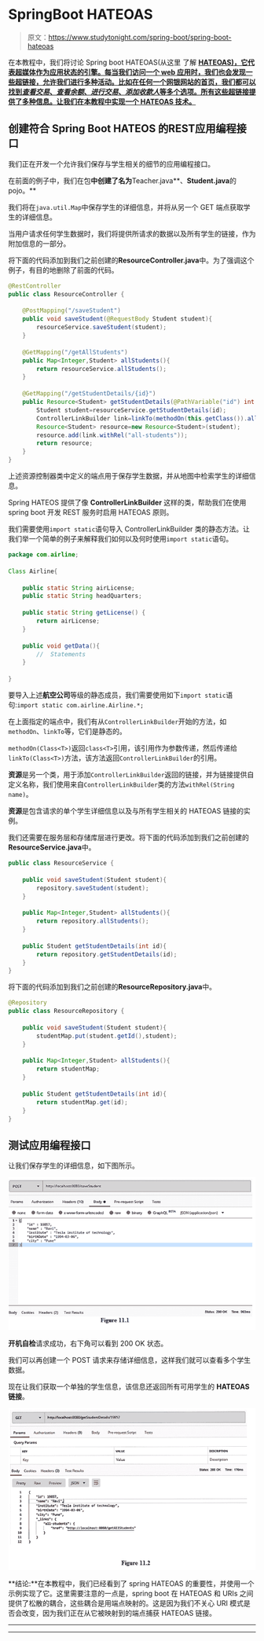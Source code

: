 # SpringBoot HATEOAS

> 原文：<https://www.studytonight.com/spring-boot/spring-boot-hateoas>

在本教程中，我们将讨论 Spring boot HATEOAS(从这里 了解 **[HATEOAS)，它代表**超媒体作为应用状态**的引擎。每当我们访问一个 web 应用时，我们也会发现一些超链接，允许我们进行多种活动。比如在任何一个网银网站的首页，我们都可以找到*查看交易*、*查看余额*、*进行交易*、*添加收款人*等多个选项。所有这些超链接提供了多种信息。让我们在本教程中实现一个 HATEOAS 技术。](https://www.studytonight.com/rest-web-service/hateoas)**

## 创建符合 Spring Boot HATEOS 的REST应用编程接口

我们正在开发一个允许我们保存与学生相关的细节的应用编程接口。

在前面的例子中，我们在包**中创建了名为**Teacher.java**、**Student.java**的 pojo。**

我们将在`java.util.Map`中保存学生的详细信息，并将从另一个 GET 端点获取学生的详细信息。

当用户请求任何学生数据时，我们将提供所请求的数据以及所有学生的链接，作为附加信息的一部分。

将下面的代码添加到我们之前创建的**ResourceController.java**中。为了强调这个例子，有目的地删除了前面的代码。

```java
@RestController
public class ResourceController {

    @PostMapping("/saveStudent")
    public void saveStudent(@RequestBody Student student){
        resourceService.saveStudent(student);
    }

    @GetMapping("/getAllStudents")
    public Map<Integer,Student> allStudents(){
        return resourceService.allStudents();
    }

    @GetMapping("/getStudentDetails/{id}")
    public Resource<Student> getStudentDetails(@PathVariable("id") int id){
        Student student=resourceService.getStudentDetails(id);
        ControllerLinkBuilder link=linkTo(methodOn(this.getClass()).allStudents());
        Resource<Student> resource=new Resource<Student>(student);
        resource.add(link.withRel("all-students"));
        return resource;
    }
}
```

上述资源控制器类中定义的端点用于保存学生数据，并从地图中检索学生的详细信息。

Spring HATEOS 提供了像 **ControllerLinkBuilder** 这样的类，帮助我们在使用 spring boot 开发 REST 服务时启用 HATEOAS 原则。

我们需要使用`import static`语句导入 ControllerLinkBuilder 类的静态方法。让我们举一个简单的例子来解释我们如何以及何时使用`import static`语句。

```java
package com.airline;

Class Airline{

    public static String airLicense;
    public static String headQuarters;

    public static String getLicense() {
        return airLicense;
    }

    public void getData(){
        //  Statements
    }

}
```

要导入上述**航空公司**等级的静态成员，我们需要使用如下`import static`语句:`import static com.airline.Airline.*;`

在上面指定的端点中，我们有从`ControllerLinkBuilder`开始的方法，如`methodOn`、`linkTo`等，它们是静态的。

`methodOn(Class<T>)`返回`class<T>`引用，该引用作为参数传递，然后传递给`linkTo(Class<T>)`方法，该方法返回`ControllerLinkBuilder`的引用。

**资源**是另一个类，用于添加`ControllerLinkBuilder`返回的链接，并为链接提供自定义名称，我们使用来自`ControllerLinkBuilder`类的方法`withRel(String name)`。

**资源**是包含请求的单个学生详细信息以及与所有学生相关的 HATEOAS 链接的实例。

我们还需要在服务层和存储库层进行更改。将下面的代码添加到我们之前创建的**ResourceService.java**中。

```java
public class ResourceService {

    public void saveStudent(Student student){
        repository.saveStudent(student);
    }

    public Map<Integer,Student> allStudents(){
        return repository.allStudents();
    }

    public Student getStudentDetails(int id){
        return repository.getStudentDetails(id);
    }
}
```

将下面的代码添加到我们之前创建的**ResourceRepository.java**中。

```java
@Repository
public class ResourceRepository {              

    public void saveStudent(Student student){
        studentMap.put(student.getId(),student);
    }

    public Map<Integer,Student> allStudents(){
        return studentMap;
    }

    public Student getStudentDetails(int id){
        return studentMap.get(id);
    }
}
```

## 测试应用编程接口

让我们保存学生的详细信息，如下图所示。

![testing HATEOAS compliant REST service in spring boot](img/95369f870f537b30b70e00183137fcd9.png)

**开机自检**请求成功，右下角可以看到 200 OK 状态。

我们可以再创建一个 POST 请求来存储详细信息，这样我们就可以查看多个学生数据。

现在让我们获取一个单独的学生信息，该信息还返回所有可用学生的 **HATEOAS 链接**。

![testing HATEOAS compliant REST service in spring boot](img/d23d312b3a58f46aac717a021bf9d38c.png)

**结论:**在本教程中，我们已经看到了 spring HATEOAS 的重要性，并使用一个示例实现了它。这里需要注意的一点是，spring boot 在 HATEOAS 和 URIs 之间提供了松散的耦合，这些耦合是用端点映射的。这是因为我们不关心 URI 模式是否会改变，因为我们正在从它被映射到的端点捕获 HATEOAS 链接。

* * *

* * *
